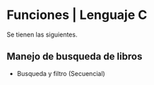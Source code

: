# Funciones | Lenguaje C
Se tienen las siguientes.

## Manejo de busqueda de libros
- Busqueda y filtro (Secuencial)

